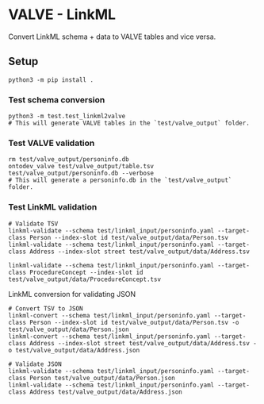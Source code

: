 # VALVE - LinkML
Convert LinkML schema + data to VALVE tables and vice versa.

## Setup
`python3 -m pip install .`

### Test schema conversion
```shell
python3 -m test.test_linkml2valve
# This will generate VALVE tables in the `test/valve_output` folder.
```

### Test VALVE validation
```shell
rm test/valve_output/personinfo.db
ontodev_valve test/valve_output/table.tsv test/valve_output/personinfo.db --verbose
# This will generate a personinfo.db in the `test/valve_output` folder.
```

### Test LinkML validation
```shell
# Validate TSV
linkml-validate --schema test/linkml_input/personinfo.yaml --target-class Person --index-slot id test/valve_output/data/Person.tsv
linkml-validate --schema test/linkml_input/personinfo.yaml --target-class Address --index-slot street test/valve_output/data/Address.tsv

linkml-validate --schema test/linkml_input/personinfo.yaml --target-class ProcedureConcept --index-slot id test/valve_output/data/ProcedureConcept.tsv
```

LinkML conversion for validating JSON
```shell
# Convert TSV to JSON
linkml-convert --schema test/linkml_input/personinfo.yaml --target-class Person --index-slot id test/valve_output/data/Person.tsv -o test/valve_output/data/Person.json
linkml-convert --schema test/linkml_input/personinfo.yaml --target-class Address --index-slot street test/valve_output/data/Address.tsv -o test/valve_output/data/Address.json

# Validate JSON
linkml-validate --schema test/linkml_input/personinfo.yaml --target-class Person test/valve_output/data/Person.json
linkml-validate --schema test/linkml_input/personinfo.yaml --target-class Address test/valve_output/data/Address.json
```